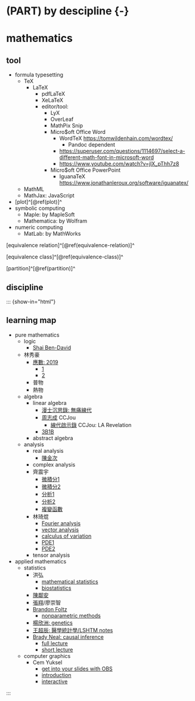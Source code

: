 # (PART) by descipline {-}
# mathematics

## tool

- formula typesetting
  - TeX
    - LaTeX
      - pdfLaTeX
      - XeLaTeX
      - editor/tool:
        - LyX
        - OverLeaf
        - MathPix Snip
        - Micro$oft Office Word
          - WordTeX https://tomwildenhain.com/wordtex/
            - Pandoc dependent
          - https://superuser.com/questions/1114697/select-a-different-math-font-in-microsoft-word
          - https://www.youtube.com/watch?v=jlX_pThh7z8
        - Micro$oft Office PowerPoint
          - IguanaTeX https://www.jonathanleroux.org/software/iguanatex/
  - MathML
  - MathJax: JavaScript
- [plot]^[\@ref(plot)]^
- symbolic computing
  - Maple:          by MapleSoft
  - Mathematica:    by Wolfram
- numeric computing
  - MatLab:         by MathWorks

[equivalence relation]^[\@ref(equivalence-relation)]^

[equivalence class]^[\@ref(equivalence-class)]^

[partition]^[\@ref(partition)]^

## discipline

::: {show-in="html"}

## learning map

- pure mathematics
  - logic
    - [Shai Ben-David](https://www.youtube.com/playlist?list=PLPW2keNyw-utXOOzLR-Wp1p0eE5LEtv3N)
  - 林秀豪
    - [應數: 2019](https://www.youtube.com/playlist?list=PLS0SUwlYe8cyfYWKPb8v55pCqfw0MnL0T)
      - [1](https://www.youtube.com/playlist?list=PLS0SUwlYe8cy7eNFtSWru7EtJ_yXM94YH)
      - [2](https://www.youtube.com/playlist?list=PLS0SUwlYe8cxiepObAy7dGDs29AdViZdj)
    - 普物
    - 熱物
  - algebra
    - linear algebra
      - [漫士沉思錄: 無痛線代](https://space.bilibili.com/266765166/channel/collectiondetail?sid=1794944)
      - [周志成](https://www.youtube.com/playlist?list=PLP-JUp2VR1LsFtHT-i_vZ3oNFIAc3t_Ju) CCJou
        - [線代啟示錄](https://ccjou.wordpress.com/) CCJou: LA Revelation
      - [3B1B](https://www.youtube.com/playlist?list=PLZHQObOWTQDPD3MizzM2xVFitgF8hE_ab)
    - abstract algebra
  - analysis
    - real analysis
      - [陳金次](https://www.youtube.com/playlist?list=PLil-R4o6jmGjoxAWZurHXAY0q9yxwXv5F)
    - complex analysis
    - 齊震宇
      - [微積分1](https://www.youtube.com/playlist?list=PLVJXJebpO4PhAc21JW-cYbzT3sq4s7Qg8)
      - [微積分2](https://www.youtube.com/playlist?list=PLil-R4o6jmGihq7XzdNzb0d5hHqEJbr6L)
      - [分析1](https://www.youtube.com/playlist?list=PLil-R4o6jmGhUqtKbZf0LIFKd-xN__g_M)
      - [分析2](https://www.youtube.com/playlist?list=PLil-R4o6jmGhkuZPmKL_A5Y7N4HOsa1nX)
      - [複變函數](https://www.youtube.com/playlist?list=PLDeGIcQNsaL7FnyhQhaVO7JU231RCYxnl)
    - 林琦焜
      - [Fourier analysis](https://www.youtube.com/playlist?list=PLj6E8qlqmkFuX5N1O3FKoDfoySC6Hku-2)
      - [vector analysis](https://www.youtube.com/playlist?list=PLj6E8qlqmkFuFrce6JQR-FGxM2rIbXUvr)
      - [calculus of variation](https://www.youtube.com/playlist?list=PLj6E8qlqmkFviK2-k7f-XjBLx3_37BPoP)
      - [PDE1](https://www.youtube.com/playlist?list=PLj6E8qlqmkFsD6ppAsmxs-VnWWo9uwWTK)
      - [PDE2](https://www.youtube.com/playlist?list=PLj6E8qlqmkFvOYhjGCYMnrF4oQ-8eH91H)
    - tensor analysis
- applied mathematics
  - statistics
    - 洪弘
      - [mathematical statistics](https://www.youtube.com/playlist?list=PLTpF-A8hKVUOqfNyA6mOD6lo2cc6clZZP)
      - [biostatistics](https://www.youtube.com/playlist?list=PLTp0eSi9MdkNZB4kyLSzIXIUy9JQOJ5AM)
    - [陳鄰安](https://www.youtube.com/playlist?list=PLTpF-A8hKVUPXtNAX9lro-leGgEK0OSEW)
    - [張翔](https://www.youtube.com/@shiangsir/playlists)/廖崇智
    - [Brandon Foltz](https://www.youtube.com/@BrandonFoltz/playlists)
      - [nonparametric methods](https://www.youtube.com/playlist?list=PLIeGtxpvyG-IV0Yf8AyeMgmNkpFBxBJlh)
    - [楊欣洲: genetics](https://www.youtube.com/playlist?list=PLTp0eSi9MdkPp0swo8-VVplaG8bateq7q)
    - [王超辰: 醫學統計學/LSHTM notes](https://bookdown.org/ccwang/medical_statistics6/)
    - [Brady Neal: causal inference](https://www.bradyneal.com/causal-inference-course)
      - [full lecture](https://www.youtube.com/playlist?list=PLoazKTcS0RzZ1SUgeOgc6SWt51gfT80N0)
      - [short lecture](https://www.youtube.com/playlist?list=PLoazKTcS0Rzb6bb9L508cyJ1z-U9iWkA0)
  - computer graphics
    - Cem Yuksel
      - [get into your slides with OBS](https://www.youtube.com/playlist?list=PLplnkTzzqsZT2-rLDXArSi8LnhWQu0mqv)
      - [introduction](https://www.youtube.com/playlist?list=PLplnkTzzqsZTfYh4UbhLGpI5kGd5oW_Hh)
      - [interactive](https://www.youtube.com/playlist?list=PLplnkTzzqsZS3R5DjmCQsqupu43oS9CFN)

:::
